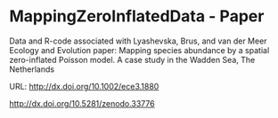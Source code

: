 # MappingZeroInflatedData - Paper
Data and R-code associated with Lyashevska, Brus, and van der Meer Ecology and Evolution paper: Mapping species abundance by a spatial zero-inflated Poisson model. A case study in the Wadden Sea, The Netherlands

URL: http://dx.doi.org/10.1002/ece3.1880 

http://dx.doi.org/10.5281/zenodo.33776
